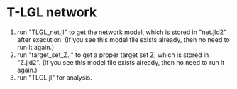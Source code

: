 # T-LGL network

1. run "TLGL_net.jl" to get the network model, which is stored in "net.jld2" after execution.
   (If you see this model file exists already, then no need to run it again.)
2. run "target_set_Z.j" to get a proper target set Z, which is stored in "Z.jld2".
   (If you see this model file exists already, then no need to run it again.)
3. run "TLGL.jl" for analysis.
